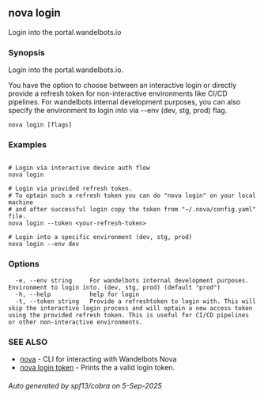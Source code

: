 ## nova login

Login into the portal.wandelbots.io

### Synopsis

Login into the portal.wandelbots.io. 

You have the option to choose between an interactive login or directly provide a refresh token for non-interactive environments like CI/CD pipelines.
For wandelbots internal development purposes, you can also specify the environment to login into via --env (dev, stg, prod) flag.	


```
nova login [flags]
```

### Examples

```

# Login via interactive device auth flow
nova login

# Login via provided refresh token.
# To optain such a refresh token you can do "nova login" on your local machine 
# and after successful login copy the token from "~/.nova/config.yaml" file.
nova login --token <your-refresh-token>

# Login into a specific environment (dev, stg, prod)
nova login --env dev

```

### Options

```
  -e, --env string     For wandelbots internal development purposes. Environment to login into. (dev, stg, prod) (default "prod")
  -h, --help           help for login
  -t, --token string   Provide a refreshtoken to login with. This will skip the interactive login process and will optain a new access token using the provided refresh token. This is useful for CI/CD pipelines or other non-interactive environments.
```

### SEE ALSO

* [nova](nova.md)	 - CLI for interacting with Wandelbots Nova
* [nova login token](nova_login_token.md)	 - Prints the a valid login token.

###### Auto generated by spf13/cobra on 5-Sep-2025
